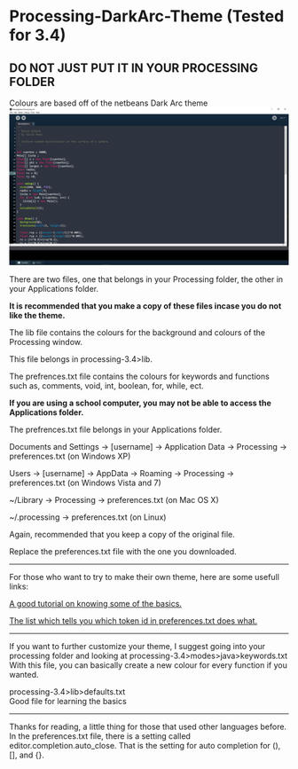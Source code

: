 # Processing-DarkArc-Theme (Tested for 3.4)
## DO NOT JUST PUT IT IN YOUR PROCESSING FOLDER
Colours are based off of the netbeans Dark Arc theme  
![Image](Preview.PNG "Preview")

There are two files, one that belongs in your Processing folder, the other in your Applications folder.

**It is recommended that you make a copy of these files incase you do not like the theme.**  

The lib file contains the colours for the background and colours of the Processing window.  

This file belongs in processing-3.4>lib.  

The prefrences.txt file contains the colours for keywords and functions such as, comments, void, int, boolean, for, while, ect.

**If you are using a school computer, you may not be able to access the Applications folder.**

The prefrences.txt file belongs in your Applications folder.  

Documents and Settings -> [username] -> Application Data -> 
   Processing -> preferences.txt (on Windows XP)

Users -> [username] -> AppData -> Roaming -> 
   Processing -> preferences.txt (on Windows Vista and 7)

~/Library -> Processing -> preferences.txt (on Mac OS X)

~/.processing -> preferences.txt (on Linux)

Again, recommended that you keep a copy of the original file.

Replace the preferences.txt file with the one you downloaded.

---

For those who want to try to make their own theme, here are some usefull links:

[A good tutorial on knowing some of the basics.](https://vimeo.com/123336486)

[The list which tells you which token id in preferences.txt does what.](https://github.com/processing/processing/blob/master/app/src/processing/app/syntax/Token.java)
  
___
  
If you want to further customize your theme, I suggest going into your processing folder and looking at 
  processing-3.4>modes>java>keywords.txt  
  With this file, you can basically create a new colour for every function if you wanted.
  
  processing-3.4>lib>defaults.txt  
  Good file for learning the basics
___
Thanks for reading, a little thing for those that used other languages before.
In the preferences.txt file, there is a setting called editor.completion.auto_close.
That is the setting for auto completion for (), [], and {}.
